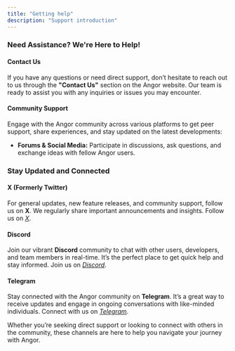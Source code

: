 ```yaml
---
title: "Getting help"
description: "Support introduction"
---
```


### Need Assistance? We're Here to Help!

#### Contact Us 
If you have any questions or need direct support, don’t hesitate to reach out to us through the **"Contact Us"** section on the Angor website. Our team is ready to assist you with any inquiries or issues you may encounter.

#### Community Support 
Engage with the Angor community across various platforms to get peer support, share experiences, and stay updated on the latest developments:

* **Forums & Social Media:** Participate in discussions, ask questions, and exchange ideas with fellow Angor users.

### Stay Updated and Connected

#### X (Formerly Twitter) 
For general updates, new feature releases, and community support, follow us on **X**. We regularly share important announcements and insights.
Follow us on _[X](https://x.com/blockcoredev)_.

#### Discord 
Join our vibrant **Discord** community to chat with other users, developers, and team members in real-time. It’s the perfect place to get quick help and stay informed.
Join us on _[Discord](https://www.blockcore.net/discord)_.

#### Telegram 
Stay connected with the Angor community on **Telegram**. It’s a great way to receive updates and engage in ongoing conversations with like-minded individuals.
Connect with us on _[Telegram](https://t.me/angor_io)_.

Whether you’re seeking direct support or looking to connect with others in the community, these channels are here to help you navigate your journey with Angor.
